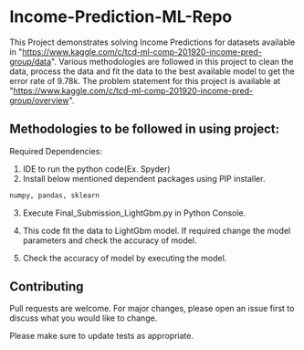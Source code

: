 # Income-Prediction-ML-Repo

This Project demonstrates solving Income Predictions for datasets available in "https://www.kaggle.com/c/tcd-ml-comp-201920-income-pred-group/data". Various methodologies are followed in this project to clean the data, process the data and fit the data to the best available model to get the error rate of 9.78k. The problem statement for this project is available at "https://www.kaggle.com/c/tcd-ml-comp-201920-income-pred-group/overview".

## Methodologies to be followed in using project:
Required Dependencies:
1.	IDE to run the python code(Ex. Spyder)
2.	Install below mentioned dependent packages using PIP installer.

```bash
numpy, pandas, sklearn
```
3. Execute Final_Submission_LightGbm.py in Python Console.

4. This code fit the data to LightGbm model. If required change the model parameters and check the accuracy of model.

5. Check the accuracy of model by executing the model.

## Contributing
Pull requests are welcome. For major changes, please open an issue first to discuss what you would like to change.

Please make sure to update tests as appropriate.
